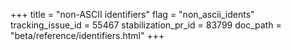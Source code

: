 +++
title = "non-ASCII identifiers"
flag = "non_ascii_idents"
tracking_issue_id = 55467
stabilization_pr_id = 83799
doc_path = "beta/reference/identifiers.html"
+++
